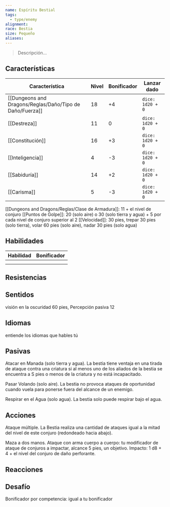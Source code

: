 ```yaml
---
name: Espíritu Bestial
tags:
  - type/enemy
alignment: 
race: Bestia
size: Pequeño
aliases:
---
```

> Descripción...
## Características
| Característica   | Nivel | Bonificador | Lanzar dado |
| ---------------- | ----- | ----------- | ----------- |
| [[Dungeons and Dragons/Reglas/Daño/Tipo de Daño/Fuerza]]       | 18     | +4           | `dice: 1d20 + 0` |
| [[Destreza]]     | 11     | 0           | `dice: 1d20 + 0`            |
| [[Constitución]] | 16     | +3           | `dice: 1d20 + 0`            |
| [[Inteligencia]] | 4     | -3           | `dice: 1d20 + 0`            |
| [[Sabiduría]]    | 14     | +2           | `dice: 1d20 + 0`            |
| [[Carisma]]      | 5     | -3           | `dice: 1d20 + 0`            |

[[Dungeons and Dragons/Reglas/Clase de Armadura]]: 11 + el nivel de conjuro
[[Puntos de Golpe]]: 20 (solo aire) o 30 (solo tierra y agua) + 5 por cada nivel de conjuro superior al 2
[[Velocidad]]: 30 pies, trepar 30 pies (solo tierra), volar 60 pies (solo aire), nadar 30 pies (solo agua)
## Habilidades
| Habilidad | Bonificador |
| --------- | ----------- |
|           |             |
|           |             |
## Resistencias

## Sentidos

visión en la oscuridad 60 pies, Percepción pasiva 12
## Idiomas

 entiende los idiomas que hables tú
## Pasivas

Atacar en Manada (solo tierra y agua).
La bestia tiene ventaja en una tirada de ataque contra una criatura si al menos uno de los aliados de la bestia se encuentra a S pies o menos de la criatura y no está incapacitado.

Pasar Volando (solo aire). 
La bestia no provoca ataques de oportunidad cuando vuela para ponerse fuera del alcance de un enemigo.

Respirar en el Agua (solo agua). 
La bestia solo puede respirar bajo el agua.
## Acciones

Ataque múltiple. 
La Bestia realiza una cantidad de ataques igual a la mitad del nivel de este conjuro (redondeado hacia abajo).

Maza a dos manos. 
Ataque con arma cuerpo a cuerpo: tu modificador de ataque de conjuros a impactar, alcance 5 pies, un objetivo. Impacto: 1 d8 + 4 + el nivel del conjuro de daño perforante.

## Reacciones

## Desafío

Bonificador por competencia: igual a tu bonificador